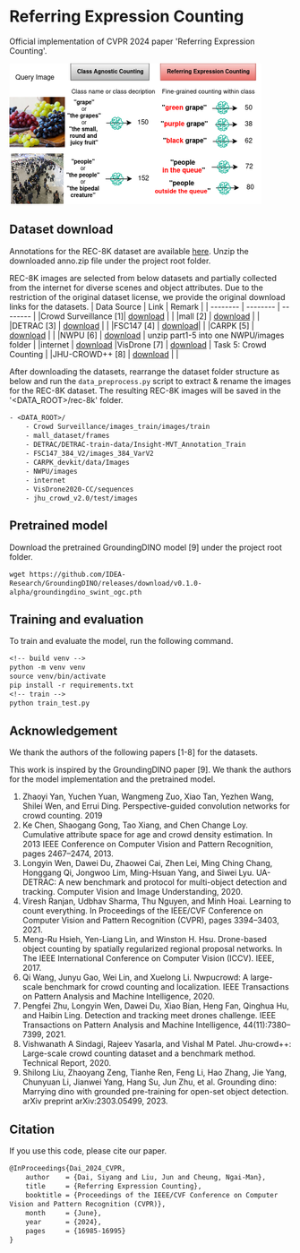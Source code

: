 # Referring Expression Counting

Official implementation of CVPR 2024 paper 'Referring Expression Counting'.

![alt text](asset/rec_task.drawio.png)

## Dataset download
Annotations for the REC-8K dataset are available [here](https://drive.google.com/file/d/1K3E7fd3D12L3-AlBhmOGRD73-KaOWYkK/view?usp=sharing).
Unzip the downloaded anno.zip file under the project root folder.


REC-8K images are selected from below datasets and partially collected from the internet for diverse scenes and object attributes.
Due to the restriction of the original dataset license, we provide the original download links for the datasets.
| Data Source  | Link | Remark |
| -------- | -------- | -------- |
|Crowd Surveillance [1]| [download](https://drive.google.com/file/d/1QOv1jdOkfVYj6kw1lVZjQJo13V_23kGK/view?usp=sharing) |  |
|mall [2]  | [download](https://personal.ie.cuhk.edu.hk/~ccloy/downloads_mall_dataset.html) |  |
|DETRAC [3] | [download](http://www.cs.albany.edu/cvml/cvml_downloads.html) |  |
|FSC147 [4] | [download](https://github.com/cvlab-stonybrook/LearningToCountEverything/tree/master?tab=readme-ov-file#dataset-download)|  |
|CARPK [5] | [download](https://lafi.github.io/LPN/) |  |
|NWPU [6] | [download](https://gjy3035.github.io/NWPU-Crowd-Sample-Code/) | unzip part1-5 into one NWPU/images folder |
|internet | [download](https://drive.google.com/file/d/1eQ0T6B5Qev81FEU3lMUzUeegNkiWTQHq/view?usp=sharing)
|VisDrone [7] | [download](https://github.com/VisDrone/VisDrone-Dataset?tab=readme-ov-file) | Task 5: Crowd Counting |
|JHU-CROWD++ [8] | [download](http://www.crowd-counting.com/#download) |  |

After downloading the datasets, rearrange the dataset folder structure as below and run the `data_preprocess.py` script to extract & rename the images for the REC-8K dataset.
The resulting REC-8K images will be saved in the '<DATA_ROOT>/rec-8k' folder.

```
- <DATA_ROOT>/
    - Crowd Surveillance/images_train/images/train
    - mall_dataset/frames
    - DETRAC/DETRAC-train-data/Insight-MVT_Annotation_Train
    - FSC147_384_V2/images_384_VarV2
    - CARPK_devkit/data/Images
    - NWPU/images
    - internet
    - VisDrone2020-CC/sequences
    - jhu_crowd_v2.0/test/images
```

## Pretrained model
Download the pretrained GroundingDINO model [9] under the project root folder.

```
wget https://github.com/IDEA-Research/GroundingDINO/releases/download/v0.1.0-alpha/groundingdino_swint_ogc.pth
```

## Training and evaluation
To train and evaluate the model, run the following command.
```
<!-- build venv -->
python -m venv venv
source venv/bin/activate
pip install -r requirements.txt
<!-- train -->
python train_test.py

```

## Acknowledgement
We thank the authors of the following papers [1-8] for the datasets.

This work is inspired by the GroundingDINO paper [9]. We thank the authors for the model implementation and the pretrained model.

<!-- ### References -->

1. Zhaoyi Yan, Yuchen Yuan, Wangmeng Zuo, Xiao Tan, Yezhen Wang, Shilei Wen, and Errui Ding. Perspective-guided convolution networks for crowd counting. 2019
2. Ke Chen, Shaogang Gong, Tao Xiang, and Chen Change Loy. Cumulative attribute space for age and crowd density estimation. In 2013 IEEE Conference on Computer Vision and Pattern Recognition, pages 2467–2474, 2013.
3. Longyin Wen, Dawei Du, Zhaowei Cai, Zhen Lei, Ming Ching Chang, Honggang Qi, Jongwoo Lim, Ming-Hsuan Yang, and Siwei Lyu. UA-DETRAC: A new benchmark and protocol for multi-object detection and tracking. Computer Vision and Image Understanding, 2020.
4. Viresh Ranjan, Udbhav Sharma, Thu Nguyen, and Minh Hoai. Learning to count everything. In Proceedings of the IEEE/CVF Conference on Computer Vision and Pattern Recognition (CVPR), pages 3394–3403, 2021.
5. Meng-Ru Hsieh, Yen-Liang Lin, and Winston H. Hsu. Drone-based object counting by spatially regularized regional proposal networks. In The IEEE International Conference on Computer Vision (ICCV). IEEE, 2017.
6. Qi Wang, Junyu Gao, Wei Lin, and Xuelong Li. Nwpucrowd: A large-scale benchmark for crowd counting and localization. IEEE Transactions on Pattern Analysis and Machine Intelligence, 2020.
7. Pengfei Zhu, Longyin Wen, Dawei Du, Xiao Bian, Heng Fan, Qinghua Hu, and Haibin Ling. Detection and tracking meet drones challenge. IEEE Transactions on Pattern Analysis and Machine Intelligence, 44(11):7380–7399, 2021.
8. Vishwanath A Sindagi, Rajeev Yasarla, and Vishal M Patel. Jhu-crowd++: Large-scale crowd counting dataset and a benchmark method. Technical Report, 2020.
9. Shilong Liu, Zhaoyang Zeng, Tianhe Ren, Feng Li, Hao Zhang, Jie Yang, Chunyuan Li, Jianwei Yang, Hang Su, Jun Zhu, et al. Grounding dino: Marrying dino with grounded pre-training for open-set object detection. arXiv preprint arXiv:2303.05499, 2023.

## Citation
If you use this code, please cite our paper.
```
@InProceedings{Dai_2024_CVPR,
    author    = {Dai, Siyang and Liu, Jun and Cheung, Ngai-Man},
    title     = {Referring Expression Counting},
    booktitle = {Proceedings of the IEEE/CVF Conference on Computer Vision and Pattern Recognition (CVPR)},
    month     = {June},
    year      = {2024},
    pages     = {16985-16995}
}
```
